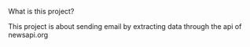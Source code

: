 What is this project?

This project is about sending email by extracting data through
the api of newsapi.org